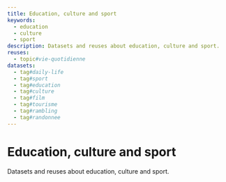 ```yaml
---
title: Education, culture and sport
keywords:
  - education
  - culture
  - sport
description: Datasets and reuses about education, culture and sport.
reuses:
  - topic#vie-quotidienne
datasets:
  - tag#daily-life
  - tag#sport
  - tag#education
  - tag#culture
  - tag#film
  - tag#tourisme
  - tag#rambling
  - tag#randonnee
---
```

# Education, culture and sport

Datasets and reuses about education, culture and sport.
